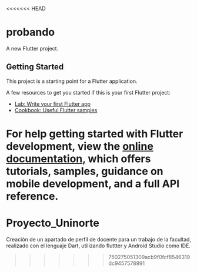 <<<<<<< HEAD
# probando

A new Flutter project.

## Getting Started

This project is a starting point for a Flutter application.

A few resources to get you started if this is your first Flutter project:

- [Lab: Write your first Flutter app](https://docs.flutter.dev/get-started/codelab)
- [Cookbook: Useful Flutter samples](https://docs.flutter.dev/cookbook)

For help getting started with Flutter development, view the
[online documentation](https://docs.flutter.dev/), which offers tutorials,
samples, guidance on mobile development, and a full API reference.
=======
# Proyecto_Uninorte
Creación de un apartado de perfil de docente para un trabajo de la facultad, realizado con el lenguaje Dart, utilizando fluttter y Android Studio como IDE.
>>>>>>> 750275051309acb9f0fcf8546319dc9457578991
